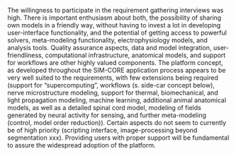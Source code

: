 The willingness to participate in the requirement gathering interviews
was high. There is important enthusiasm about both, the possibility of
sharing own models in a friendly way, without having to invest a lot in
developing user-interface functionality, and the potential of getting
access to powerful solvers, meta-modeling functionality,
electrophysiology models, and analysis tools. Quality assurance aspects,
data and model integration, user-friendliness, computational
infrastructure, anatomical models, and support for workflows are other
highly valued components. The platform concept, as developed throughout
the SIM-CORE application process appears to be very well suited to the
requirements, with few extensions being required (support for
“supercomputing”, workflows (s. side-car concept below), nerve
microstructure modeling, support for thermal, biomechanical, and light
propagation modeling, machine learning, additional animal anatomical
models, as well as a detailed spinal cord model, modeling of fields
generated by neural activity for sensing, and further meta-modeling
(control, model order reduction)). Certain aspects do not seem to
currently be of high priority (scripting interface, image-processing
beyond segmentation xxx). Providing users with proper support will be
fundamental to assure the widespread adoption of the platform.
